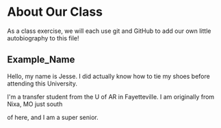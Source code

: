 # About Our Class

As a class exercise, we will each use git and GitHub to add our own little autobiography to this file!

## Example_Name
Hello, my name is Jesse. I did actually know how to tie my shoes before attending this University.

I'm a transfer student from the U of AR in Fayetteville. I am originally from Nixa, MO just south

of here, and I am a super senior.
